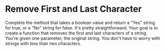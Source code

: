 # Remove First and Last Character

Complete the method that takes a boolean value and return a "Yes" string for true, or a "No" string for false. It's pretty straightforward. Your goal is to create a function that removes the first and last characters of a string. You're given one parameter, the original string. You don't have to worry with strings with less than two characters.